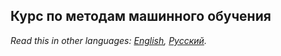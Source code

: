 ## Курс по методам машинного обучения

*Read this in other languages: [English](README.md), [Русский](README.ru.md).*
